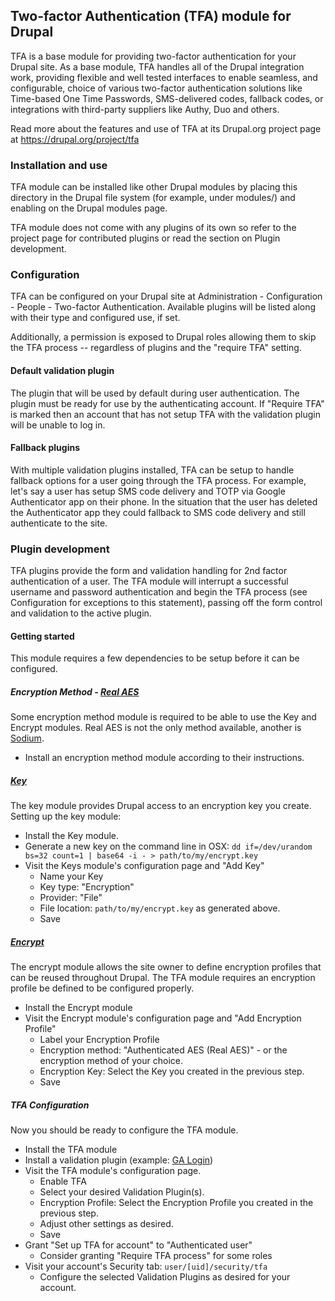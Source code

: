 ## Two-factor Authentication (TFA) module for Drupal

TFA is a base module for providing two-factor authentication for your Drupal
site. As a base module, TFA handles all of the Drupal integration work,
providing flexible and well tested interfaces to enable seamless, and
configurable, choice of various two-factor authentication solutions like
Time-based One Time Passwords, SMS-delivered codes, fallback codes, or
integrations with third-party suppliers like Authy, Duo and others.

Read more about the features and use of TFA at its Drupal.org project page at
https://drupal.org/project/tfa

### Installation and use

TFA module can be installed like other Drupal modules by placing this directory
in the Drupal file system (for example, under modules/) and enabling on
the Drupal modules page.

TFA module does not come with any plugins of its own so refer to the project
page for contributed plugins or read the section on Plugin development.

### Configuration

TFA can be configured on your Drupal site at Administration - Configuration -
People - Two-factor Authentication. Available plugins will be listed along with
their type and configured use, if set.

Additionally, a permission is exposed to Drupal roles allowing them to skip the
TFA process -- regardless of plugins and the "require TFA" setting.

#### Default validation plugin

The plugin that will be used by default during user authentication. The plugin
must be ready for use by the authenticating account. If "Require TFA" is marked
then an account that has not setup TFA with the validation plugin will be unable
to log in.

#### Fallback plugins

With multiple validation plugins installed, TFA can be setup to handle fallback
options for a user going through the TFA process. For example, let's say a user
has setup SMS code delivery and TOTP via Google Authenticator app on their
phone. In the situation that the user has deleted the Authenticator app they
could fallback to SMS code delivery and still authenticate to the site.

### Plugin development

TFA plugins provide the form and validation handling for 2nd factor
authentication of a user. The TFA module will interrupt a successful username
and password authentication and begin the TFA process (see Configuration for
exceptions to this statement), passing off the form control and validation to
the active plugin.

#### Getting started

This module requires a few dependencies to be setup before it can be configured.

##### Encryption Method - [Real AES](https://www.drupal.org/project/real_aes)

Some encryption method module is required to be able to use the Key and Encrypt
modules. Real AES is not the only method available, another is [Sodium](https://www.drupal.org/project/sodium).

* Install an encryption method module according to their instructions.

##### [Key](https://www.drupal.org/project/key)

The key module provides Drupal access to an encryption key you create. Setting 
up the key module:

* Install the Key module.
* Generate a new key on the command line in OSX:
    `dd if=/dev/urandom bs=32 count=1 | base64 -i - > path/to/my/encrypt.key`
* Visit the Keys module's configuration page and "Add Key"
    * Name your Key
    * Key type: "Encryption"
    * Provider: "File"
    * File location: `path/to/my/encrypt.key` as generated above.
    * Save

##### [Encrypt](https://www.drupal.org/project/encrypt)

The encrypt module allows the site owner to define encryption profiles that
can be reused throughout Drupal. The TFA module requires an encryption profile
be defined to be configured properly.

* Install the Encrypt module
* Visit the Encrypt module's configuration page and "Add Encryption Profile"
    * Label your Encryption Profile
    * Encryption method: "Authenticated AES (Real AES)" - or the encryption method
    of your choice.
    * Encryption Key: Select the Key you created in the previous step.
    * Save

##### TFA Configuration

Now you should be ready to configure the TFA module.

* Install the TFA module
* Install a validation plugin (example: [GA Login](https://www.drupal.org/project/ga_login))
* Visit the TFA module's configuration page.
    * Enable TFA
    * Select your desired Validation Plugin(s).
    * Encryption Profile: Select the Encryption Profile you created in the 
     previous step.
    * Adjust other settings as desired.
    * Save
* Grant "Set up TFA for account" to "Authenticated user"
    * Consider granting "Require TFA process" for some roles
* Visit your account's Security tab: `user/[uid]/security/tfa`
    * Configure the selected Validation Plugins as desired for your account.
